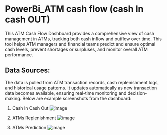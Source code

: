 # PowerBi_ATM cash flow (cash In cash OUT)

This ATM Cash Flow Dashboard provides a comprehensive view of cash management in ATMs, tracking both cash inflow and outflow over time. This tool helps ATM managers and financial teams predict and ensure optimal cash levels, prevent shortages or surpluses, and monitor overall ATM performance.

## Data Sources:
The data is pulled from ATM transaction records, cash replenishment logs, and historical usage patterns. It updates automatically as new transaction data becomes available, ensuring real-time monitoring and decision-making.
Below are example screenshots from the dashboard:
1. Cash In Cash Out
![image](https://github.com/user-attachments/assets/7da6b6cd-6c77-4535-9943-b59ba45b58ec)

3. ATMs Replenishment
![image](https://github.com/user-attachments/assets/f8b78d65-65fb-44a7-85d2-7ce37adf5e55)

5. ATMs Prediction
![image](https://github.com/user-attachments/assets/159458df-c744-4195-b954-19fc74a4db45)

